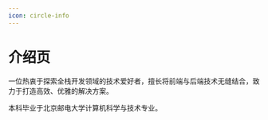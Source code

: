 ```yaml
---
icon: circle-info
---
```


# 介绍页

一位热衷于探索全栈开发领域的技术爱好者，擅长将前端与后端技术无缝结合，致力于打造高效、优雅的解决方案。

本科毕业于北京邮电大学计算机科学与技术专业。
